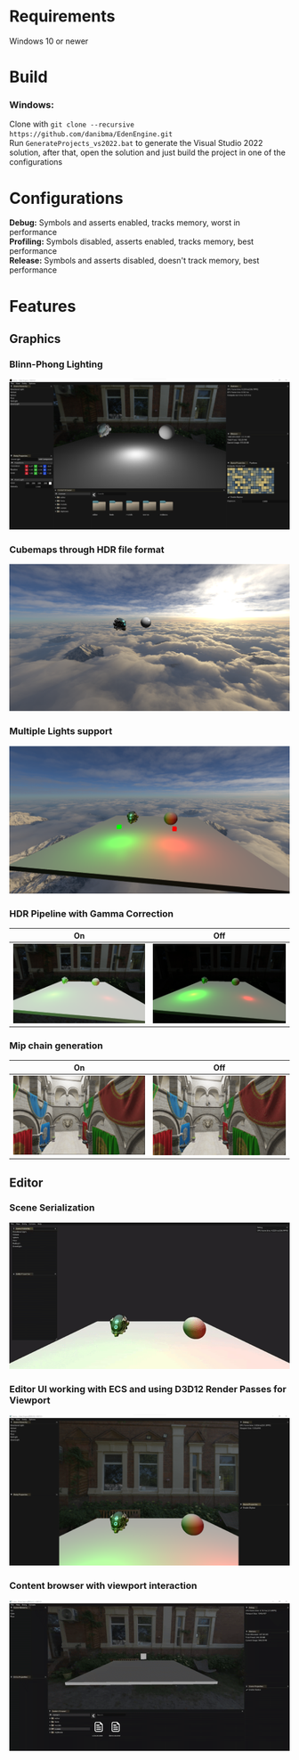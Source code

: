 # **Requirements**
Windows 10 or newer

# **Build**
### **Windows:**
Clone with `git clone --recursive https://github.com/danibma/EdenEngine.git` <br>
Run `GenerateProjects_vs2022.bat` to generate the Visual Studio 2022 solution, after that, open the solution and just build the project in one of the configurations
<br>

# **Configurations**
**Debug:** Symbols and asserts enabled, tracks memory, worst in performance <br>
**Profiling:** Symbols disabled, asserts enabled, tracks memory, best performance <br>
**Release:** Symbols and asserts disabled, doesn't track memory, best performance <br>

# **Features**
## **Graphics**
### Blinn-Phong Lighting
![Phong Lighting Image](img/phong_lighting.png)

### Cubemaps through HDR file format
![Cubemap](img/cubemap.png)

### Multiple Lights support
![Multiple Lights](img/multiple_lights.png)

### HDR Pipeline with Gamma Correction
| On | Off |
|----|-----|
| ![Multiple Lights](img/hdr_on.png) | ![Multiple Lights](img/hdr_off.png) |

### Mip chain generation
| On | Off |
|----|-----|
| ![Multiple Lights](img/mips_on.png) | ![Multiple Lights](img/mips_off.png) |


## **Editor**
### Scene Serialization
![Scene Open](img/scene_serialization.gif)

### Editor UI working with ECS and using D3D12 Render Passes for Viewport
![ECS UI](img/editor_ui.png)

### Content browser with viewport interaction
![Content Browser](img/content_browser.gif)
